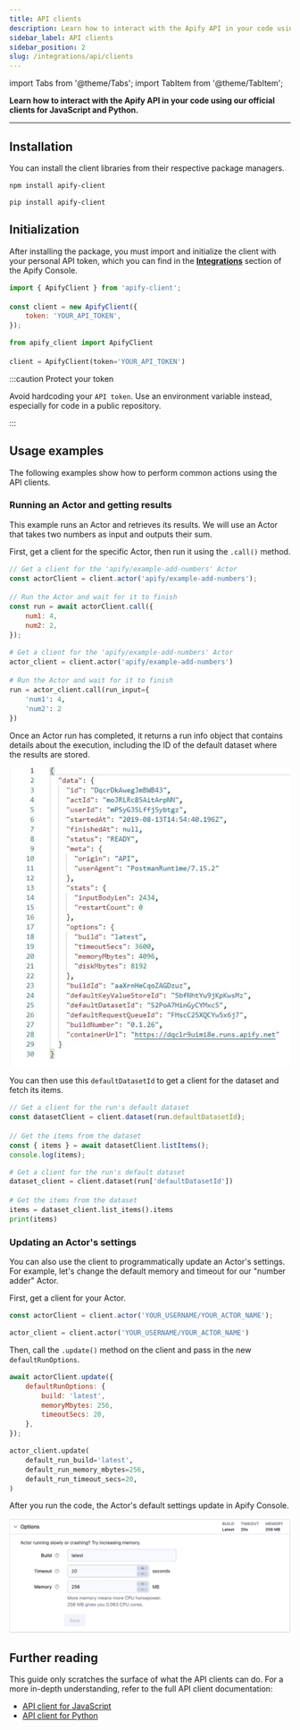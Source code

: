 ```yaml
---
title: API clients
description: Learn how to interact with the Apify API in your code using our official clients for JavaScript and Python.
sidebar_label: API clients
sidebar_position: 2
slug: /integrations/api/clients
---
```


import Tabs from '@theme/Tabs';
import TabItem from '@theme/TabItem';

**Learn how to interact with the Apify API in your code using our official clients for JavaScript and Python.**

---

## Installation

You can install the client libraries from their respective package managers.

<Tabs groupId="main">
<TabItem value="Node.js" label="Node.js">

```shell
npm install apify-client
```

</TabItem>
<TabItem value="Python" label="Python">

```shell
pip install apify-client
```

</TabItem>
</Tabs>

## Initialization

After installing the package, you must import and initialize the client with your personal API token, which you can find in the [**Integrations**](https://console.apify.com/settings/integrations) section of the Apify Console.

<Tabs groupId="main">
<TabItem value="Node.js" label="Node.js">

```js
import { ApifyClient } from 'apify-client';

const client = new ApifyClient({
    token: 'YOUR_API_TOKEN',
});
```

</TabItem>
<TabItem value="Python" label="Python">

```py
from apify_client import ApifyClient

client = ApifyClient(token='YOUR_API_TOKEN')
```

</TabItem>
</Tabs>

:::caution Protect your token

Avoid hardcoding your `API token`. Use an environment variable instead, especially for code in a public repository.

:::

## Usage examples

The following examples show how to perform common actions using the API clients.

### Running an Actor and getting results

This example runs an Actor and retrieves its results. We will use an Actor that takes two numbers as input and outputs their sum.

First, get a client for the specific Actor, then run it using the `.call()` method.

<Tabs groupId="main">
<TabItem value="Node.js" label="Node.js">

```js
// Get a client for the 'apify/example-add-numbers' Actor
const actorClient = client.actor('apify/example-add-numbers');

// Run the Actor and wait for it to finish
const run = await actorClient.call({
    num1: 4,
    num2: 2,
});
```

</TabItem>
<TabItem value="Python" label="Python">

```py
# Get a client for the 'apify/example-add-numbers' Actor
actor_client = client.actor('apify/example-add-numbers')

# Run the Actor and wait for it to finish
run = actor_client.call(run_input={
    'num1': 4,
    'num2': 2
})
```

</TabItem>
</Tabs>

Once an Actor run has completed, it returns a run info object that contains details about the execution, including the ID of the default dataset where the results are stored.

![Run info object](../../integrations/images/run-info.jpg)

You can then use this `defaultDatasetId` to get a client for the dataset and fetch its items.

<Tabs groupId="main">
<TabItem value="Node.js" label="Node.js">

```js
// Get a client for the run's default dataset
const datasetClient = client.dataset(run.defaultDatasetId);

// Get the items from the dataset
const { items } = await datasetClient.listItems();
console.log(items);
```

</TabItem>
<TabItem value="Python" label="Python">

```py
# Get a client for the run's default dataset
dataset_client = client.dataset(run['defaultDatasetId'])

# Get the items from the dataset
items = dataset_client.list_items().items
print(items)
```

</TabItem>
</Tabs>

### Updating an Actor's settings

You can also use the client to programmatically update an Actor's settings. For example, let's change the default memory and timeout for our "number adder" Actor.

First, get a client for your Actor.

<Tabs groupId="main">
<TabItem value="Node.js" label="Node.js">

```js
const actorClient = client.actor('YOUR_USERNAME/YOUR_ACTOR_NAME');
```

</TabItem>
<TabItem value="Python" label="Python">

```py
actor_client = client.actor('YOUR_USERNAME/YOUR_ACTOR_NAME')
```

</TabItem>
</Tabs>

Then, call the `.update()` method on the client and pass in the new `defaultRunOptions`.

<Tabs groupId="main">
<TabItem value="Node.js" label="Node.js">

```js
await actorClient.update({
    defaultRunOptions: {
        build: 'latest',
        memoryMbytes: 256,
        timeoutSecs: 20,
    },
});
```

</TabItem>
<TabItem value="Python" label="Python">

```py
actor_client.update(
    default_run_build='latest',
    default_run_memory_mbytes=256,
    default_run_timeout_secs=20,
)
```

</TabItem>
</Tabs>

After you run the code, the Actor's default settings update in Apify Console.

![New run defaults](../../integrations/images/new-defaults.jpg)

## Further reading

This guide only scratches the surface of what the API clients can do. For a more in-depth understanding, refer to the full API client documentation:

- [API client for JavaScript](/api/client/js)
- [API client for Python](/api/client/python)
